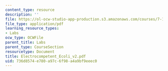 ```yaml
---
content_type: resource
description: ''
file: https://ol-ocw-studio-app-production.s3.amazonaws.com/courses/7-13-experimental-microbial-genetics-fall-2003/736d8574e780a97c6f98a4a9bf9eeec0_Electrocompetent_Ecoli_v2.pdf
file_type: application/pdf
learning_resource_types:
- Labs
ocw_type: OCWFile
parent_title: Labs
parent_type: CourseSection
resourcetype: Document
title: Electrocompetent_Ecoli_v2.pdf
uid: 736d8574-e780-a97c-6f98-a4a9bf9eeec0
---
```

